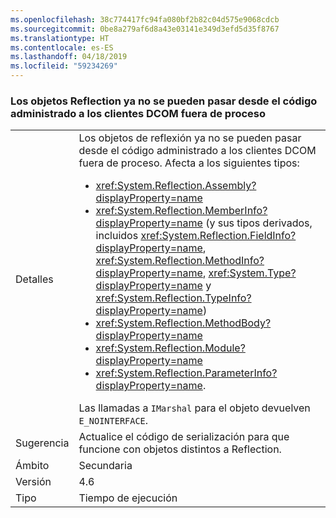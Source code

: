 ```yaml
---
ms.openlocfilehash: 38c774417fc94fa080bf2b82c04d575e9068cdcb
ms.sourcegitcommit: 0be8a279af6d8a43e03141e349d3efd5d35f8767
ms.translationtype: HT
ms.contentlocale: es-ES
ms.lasthandoff: 04/18/2019
ms.locfileid: "59234269"
---
```

### <a name="reflection-objects-can-no-longer-be-passed-from-managed-code-to-out-of-process-dcom-clients"></a>Los objetos Reflection ya no se pueden pasar desde el código administrado a los clientes DCOM fuera de proceso

|   |   |
|---|---|
|Detalles|Los objetos de reflexión ya no se pueden pasar desde el código administrado a los clientes DCOM fuera de proceso. Afecta a los siguientes tipos:<ul><li><xref:System.Reflection.Assembly?displayProperty=name></li><li><xref:System.Reflection.MemberInfo?displayProperty=name> (y sus tipos derivados, incluidos <xref:System.Reflection.FieldInfo?displayProperty=name>, <xref:System.Reflection.MethodInfo?displayProperty=name>, <xref:System.Type?displayProperty=name> y <xref:System.Reflection.TypeInfo?displayProperty=name>)</li><li><xref:System.Reflection.MethodBody?displayProperty=name></li><li><xref:System.Reflection.Module?displayProperty=name></li><li><xref:System.Reflection.ParameterInfo?displayProperty=name>.</li></ul>Las llamadas a <code>IMarshal</code> para el objeto devuelven <code>E_NOINTERFACE</code>.|
|Sugerencia|Actualice el código de serialización para que funcione con objetos distintos a Reflection.|
|Ámbito|Secundaria|
|Versión|4.6|
|Tipo|Tiempo de ejecución|
